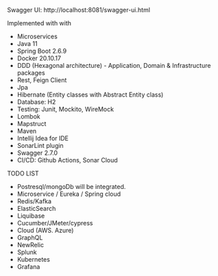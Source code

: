 Swagger UI: http://localhost:8081/swagger-ui.html

Implemented with with

- Microservices
- Java 11
- Spring Boot 2.6.9
- Docker 20.10.17
- DDD (Hexagonal architecture) - Application, Domain & Infrastructure packages 
- Rest, Feign Client
- Jpa
- Hibernate (Entity classes with Abstract Entity class)
- Database: H2
- Testing: Junit, Mockito, WireMock
- Lombok
- Mapstruct
- Maven
- Intellij Idea for IDE
- SonarLint plugin
- Swagger 2.7.0
- CI/CD: Github Actions, Sonar Cloud 

TODO LIST
- Postresql/mongoDb will be integrated. 
- Microservice / Eureka / Spring cloud
- Redis/Kafka
- ElasticSearch
- Liquibase
- Cucumber/JMeter/cypress
- Cloud (AWS. Azure)
- GraphQL
- NewRelic
- Splunk
- Kubernetes
- Grafana
